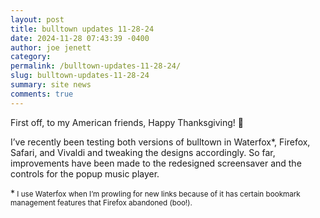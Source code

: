 ```yaml
---
layout: post
title: bulltown updates 11-28-24
date: 2024-11-28 07:43:39 -0400
author: joe jenett
category: 
permalink: /bulltown-updates-11-28-24/
slug: bulltown-updates-11-28-24
summary: site news
comments: true
---
```

First off, to my American friends, Happy Thanksgiving! 🍗 

I’ve recently been testing both versions of bulltown in Waterfox*, Firefox, Safari, and Vivaldi and tweaking the designs accordingly. So far, improvements have been made to the redesigned screensaver and the controls for the popup music player.

*<small> I use Waterfox when I’m prowling for new links because of it has certain bookmark management features that Firefox abandoned (boo!).</small>

<a href="https://brid.gy/publish/mastodon"></a>